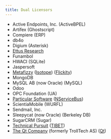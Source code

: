 ```yaml
---
title: Dual Licensors
---
```


<!-- Sort with `sort -i`-->

- Active Endpoints, Inc. (ActiveBPEL)
- Artifex (Ghostscript)
- Compiere (ERP)
- db4o
- Digium (Asterisk)
- [Ettus Research](https://www.ettus.com/)
- Funambol
- HWACI (SQLite)
- Jaspersoft
- [Metafizzy](https://metafizzy.co/) ([Isotope](https://isotope.metafizzy.co/license.html)) ([Flickity](https://flickity.metafizzy.co/license.html))
- MongoDB
- MySQL AB (now Oracle) (MySQL)
- Odoo
- OPC Foundation (UA)
- [Particular Software](https://particular.net/) ([NServiceBus](https://particular.net/nservicebus))
- ScientiaMobile (WURFL)
- Sendmail, Inc.
- Sleepycat (now Oracle) (Berkeley DB)
- SugarCRM (Sugar)
- [Technical Pursuit](https://technicalpursuit.com/) ([TIBET](https://technicalpursuit.com/license.xhtml))
- [The Qt Company](https://www.qt.io/company) (formerly TrollTech AS) ([Qt](https://www1.qt.io/licensing/))

<!--- Blue Spire, Inc. (Aurelia)-->
